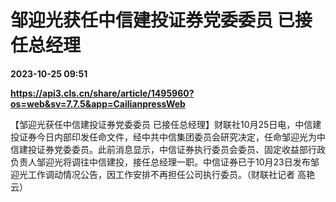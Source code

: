 # 邹迎光获任中信建投证券党委委员 已接任总经理

**2023-10-25 09:51**

**https://api3.cls.cn/share/article/1495960?os=web&sv=7.7.5&app=CailianpressWeb**

【邹迎光获任中信建投证券党委委员 已接任总经理】财联社10月25日电，中信建投证券今日内部印发任命文件，经中共中信集团委员会研究决定，任命邹迎光为中信建投证券党委委员。此前消息显示，中信证券执行委员会委员、固定收益部行政负责人邹迎光将调往中信建投，接任总经理一职。中信证券已于10月23日发布邹迎光工作调动情况公告，因工作安排不再担任公司执行委员。（财联社记者 高艳云）